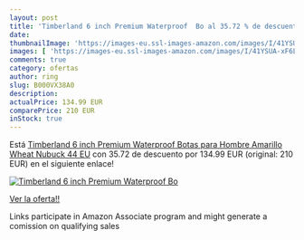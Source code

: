 ```yaml
---
layout: post
title: 'Timberland 6 inch Premium Waterproof  Bo al 35.72 % de descuento'
date: 
thumbnailImage: 'https://images-eu.ssl-images-amazon.com/images/I/41YSUA-xF6L._SL200_.jpg'
images: [ 'https://images-eu.ssl-images-amazon.com/images/I/41YSUA-xF6L._SL200_.jpg' ]
comments: true
category: ofertas
author: ring
slug: B000VX38A0
description:
actualPrice: 134.99 EUR
comparePrice: 210 EUR
inStock: true
---
```


Está [Timberland 6 inch Premium Waterproof  Botas para Hombre  Amarillo  Wheat Nubuck   44 EU](https://www.amazon.es/dp/B000VX38A0/?tag=tolees-21) con 35.72 de descuento por 134.99 EUR (original: 210 EUR) en el siguiente enlace!

[![Timberland 6 inch Premium Waterproof  Bo](https://images-eu.ssl-images-amazon.com/images/I/41YSUA-xF6L._SL200_.jpg)](https://www.amazon.es/dp/B000VX38A0/?tag=tolees-21)

[Ver la oferta!!](https://www.amazon.es/dp/B000VX38A0/?tag=tolees-21)

Links participate in Amazon Associate program and might generate a comission on qualifying sales


